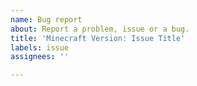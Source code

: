 ```yaml
---
name: Bug report
about: Report a problem, issue or a bug.
title: 'Minecraft Version: Issue Title'
labels: issue
assignees: ''

---
```


<!---
To report a problem or a bug with this plugin, please follow the three steps below:

1) Put your Minecraft version in the title.
Example: 1.16.1: Getting NullPointerException error

2) Be clear: What is your current situation, the desired situation, and your problem?
Example: I want my chat to be formatted in vanilla but not the creative world. My current situation is it is being formatted everywhere. I made sure not to use reload and haven't found any console errors. What I am doing wrong?

3) If needed - upload your plugin's folder here and any errors using pastebin.com.
How to upload your folder?
a) Right-click the folder and follow the instructions below. For macOS right-click and select "Compress": https://i.imgur.com/4YhCSjD.gif
b) Then simply drag and drop the ZIP file into the issue field: https://i.imgur.com/DG1OAGh.gif

Thank you. Please remove this text and write your actual issue below.
-->
